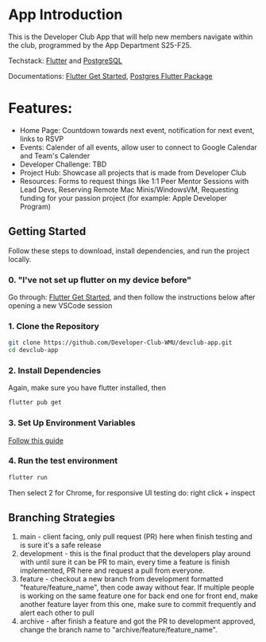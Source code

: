 # App Introduction

This is the Developer Club App that will help new members navigate within the club, programmed by the App Department S25-F25.

Techstack: [Flutter](https://flutter.dev/) and [PostgreSQL](https://www.postgresql.org/)

Documentations: [Flutter Get Started](https://docs.flutter.dev/get-started/install), [Postgres Flutter Package](https://pub.dev/packages/postgres)

# Features:
- Home Page: Countdown towards next event, notification for next event, links to RSVP
- Events: Calender of all events, allow user to connect to Google Calendar and Team's Calender
- Developer Challenge: TBD
- Project Hub: Showcase all projects that is made from Developer Club
- Resources: Forms to request things like 1:1 Peer Mentor Sessions with Lead Devs, Reserving Remote Mac Minis/WindowsVM, Requesting funding for your passion project (for example: Apple Developer Program)

## Getting Started

Follow these steps to download, install dependencies, and run the project locally. 

### 0. "I've not set up flutter on my device before"
Go through: [Flutter Get Started](https://docs.flutter.dev/get-started/install), and then follow the instructions below after opening a new VSCode session

### 1. Clone the Repository

```bash
git clone https://github.com/Developer-Club-WMU/devclub-app.git
cd devclub-app
```

### 2. Install Dependencies

Again, make sure you have flutter installed, then

```bash
flutter pub get
```

### 3. Set Up Environment Variables

[Follow this guide](https://medium.com/@eng.abdalrhman33/use-environment-variables-for-flutter-apps-fd9d02289076)

### 4. Run the test environment

```bash
flutter run
```
Then select 2 for Chrome, for responsive UI testing do: right click + inspect


## Branching Strategies

1. main - client facing, only pull request (PR) here when finish testing and is sure it's a safe release
2. development - this is the final product that the developers play around with until sure it can be PR to main, every time a feature is finish implemented, PR here and request a pull from everyone.
3. feature - checkout a new branch from development formatted "feature/feature_name", then code away without fear. If multiple people is working on the same feature one for back end one for front end, make another feature layer from this one, make sure to commit frequently and alert each other to pull
4. archive - after finish a feature and got the PR to development approved, change the branch name to "archive/feature/feature_name". 

